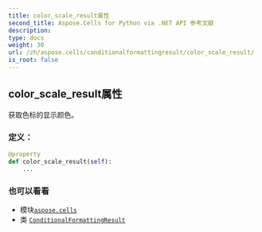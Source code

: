 ```yaml
---
title: color_scale_result属性
second_title: Aspose.Cells for Python via .NET API 参考文献
description:
type: docs
weight: 30
url: /zh/aspose.cells/conditionalformattingresult/color_scale_result/
is_root: false
---
```

## color_scale_result属性

获取色标的显示颜色。
### 定义：
```python
@property
def color_scale_result(self):
    ...
```

### 也可以看看
* 模块[`aspose.cells`](../../)
* 类 [`ConditionalFormattingResult`](/cells/python-net/zh/aspose.cells/conditionalformattingresult)
